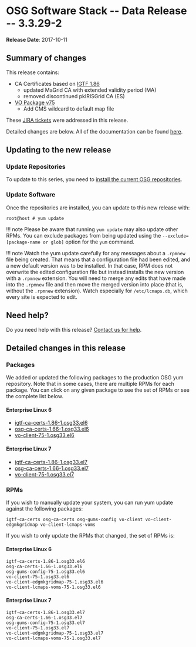 OSG Software Stack -- Data Release -- 3.3.29-2
==============================================

**Release Date**: 2017-10-11

Summary of changes
------------------

This release contains:

-   CA Certificates based on [IGTF 1.86](http://dist.eugridpma.info/distribution/igtf/current/CHANGES)
    - updated MaGrid CA with extended validity period (MA)
    - removed discontinued pkIRISGrid CA (ES)
-   [VO Package v75](https://github.com/opensciencegrid/osg-vo-config/releases/tag/release-75)
    - Add CMS wildcard to default map file

These [JIRA tickets](https://jira.opensciencegrid.org/issues/?jql=project%20%3D%20SOFTWARE%20AND%20fixVersion%20%3D%203.3.29-2%20ORDER%20BY%20priority%20DESC%2C%20key%20DESC) were addressed in this release.

Detailed changes are below. All of the documentation can be found [here](../../).

Updating to the new release
---------------------------

### Update Repositories

To update to this series, you need to [install the current OSG repositories](../../common/yum#install-osg-repositories).

### Update Software

Once the repositories are installed, you can update to this new release with:

``` console
root@host # yum update
```

!!! note
    Please be aware that running `yum update` may also update other RPMs. You can exclude packages from being updated using the `--exclude=[package-name or glob]` option for the `yum` command.

!!! note
    Watch the yum update carefully for any messages about a `.rpmnew` file being created. That means that a configuration file had been edited, and a new default version was to be installed. In that case, RPM does not overwrite the edited configuration file but instead installs the new version with a `.rpmnew` extension. You will need to merge any edits that have made into the `.rpmnew` file and then move the merged version into place (that is, without the `.rpmnew` extension). Watch especially for `/etc/lcmaps.db`, which every site is expected to edit.

Need help?
----------

Do you need help with this release? [Contact us for help](../../common/help).

Detailed changes in this release
--------------------------------

### Packages

We added or updated the following packages to the production OSG yum repository. Note that in some cases, there are multiple RPMs for each package. You can click on any given package to see the set of RPMs or see the complete list below.

#### Enterprise Linux 6

-   [igtf-ca-certs-1.86-1.osg33.el6](https://koji.chtc.wisc.edu/koji/search?match=glob&type=build&terms=igtf-ca-certs-1.86-1.osg33.el6)
-   [osg-ca-certs-1.66-1.osg33.el6](https://koji.chtc.wisc.edu/koji/search?match=glob&type=build&terms=osg-ca-certs-1.66-1.osg33.el6)
-   [vo-client-75-1.osg33.el6](https://koji.chtc.wisc.edu/koji/search?match=glob&type=build&terms=vo-client-75-1.osg33.el6)

#### Enterprise Linux 7

-   [igtf-ca-certs-1.86-1.osg33.el7](https://koji.chtc.wisc.edu/koji/search?match=glob&type=build&terms=igtf-ca-certs-1.86-1.osg33.el7)
-   [osg-ca-certs-1.66-1.osg33.el7](https://koji.chtc.wisc.edu/koji/search?match=glob&type=build&terms=osg-ca-certs-1.66-1.osg33.el7)
-   [vo-client-75-1.osg33.el7](https://koji.chtc.wisc.edu/koji/search?match=glob&type=build&terms=vo-client-75-1.osg33.el7)

### RPMs

If you wish to manually update your system, you can run yum update against the following packages:

    igtf-ca-certs osg-ca-certs osg-gums-config vo-client vo-client-edgmkgridmap vo-client-lcmaps-voms

If you wish to only update the RPMs that changed, the set of RPMs is:

#### Enterprise Linux 6

``` file
igtf-ca-certs-1.86-1.osg33.el6
osg-ca-certs-1.66-1.osg33.el6
osg-gums-config-75-1.osg33.el6
vo-client-75-1.osg33.el6
vo-client-edgmkgridmap-75-1.osg33.el6
vo-client-lcmaps-voms-75-1.osg33.el6
```

#### Enterprise Linux 7

``` file
igtf-ca-certs-1.86-1.osg33.el7
osg-ca-certs-1.66-1.osg33.el7
osg-gums-config-75-1.osg33.el7
vo-client-75-1.osg33.el7
vo-client-edgmkgridmap-75-1.osg33.el7
vo-client-lcmaps-voms-75-1.osg33.el7
```
